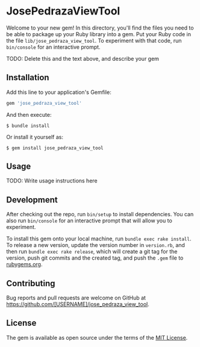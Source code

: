 # JosePedrazaViewTool

Welcome to your new gem! In this directory, you'll find the files you need to be able to package up your Ruby library into a gem. Put your Ruby code in the file `lib/jose_pedraza_view_tool`. To experiment with that code, run `bin/console` for an interactive prompt.

TODO: Delete this and the text above, and describe your gem

## Installation

Add this line to your application's Gemfile:

```ruby
gem 'jose_pedraza_view_tool'
```

And then execute:

    $ bundle install

Or install it yourself as:

    $ gem install jose_pedraza_view_tool

## Usage

TODO: Write usage instructions here

## Development

After checking out the repo, run `bin/setup` to install dependencies. You can also run `bin/console` for an interactive prompt that will allow you to experiment.

To install this gem onto your local machine, run `bundle exec rake install`. To release a new version, update the version number in `version.rb`, and then run `bundle exec rake release`, which will create a git tag for the version, push git commits and the created tag, and push the `.gem` file to [rubygems.org](https://rubygems.org).

## Contributing

Bug reports and pull requests are welcome on GitHub at https://github.com/[USERNAME]/jose_pedraza_view_tool.

## License

The gem is available as open source under the terms of the [MIT License](https://opensource.org/licenses/MIT).
